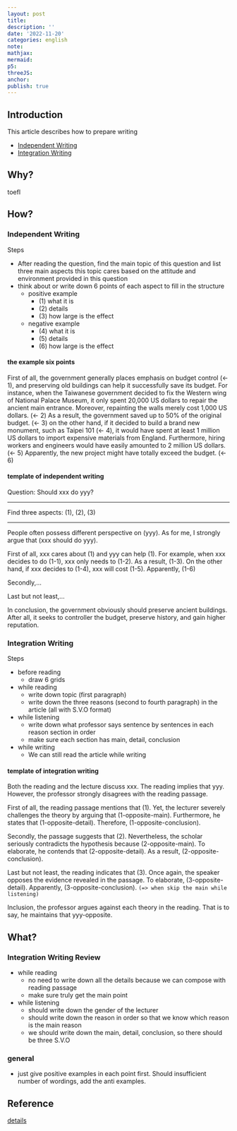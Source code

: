 ```yaml
---
layout: post
title:
description: ''
date: '2022-11-20'
categories: english
note:
mathjax:
mermaid:
p5:
threeJS:
anchor:
publish: true
---
```


## Introduction

This article describes how to prepare writing

* [Independent Writing](#independent-writing)
* [Integration Writing](#integration-writing)

## Why?

toefl

## How?

### Independent Writing

Steps

* After reading the question, find the main topic of this question and list three main aspects this topic cares based on the attitude and environment provided in this question
* think about or write down 6 points of each aspect to fill in the structure
  * positive example
    * (1) what it is
    * (2) details
    * (3) how large is the effect
  * negative example
    * (4) what it is
    * (5) details
    * (6) how large is the effect

#### the example six points

First of all, the government generally places emphasis on budget control (<- 1), and preserving old buildings can help it successfully save its budget. For instance, when the Taiwanese government decided to fix the Western wing of National Palace Museum, it only spent 20,000 US dollars to repair the ancient main entrance. Moreover, repainting the walls merely cost 1,000 US dollars. (<- 2) As a result, the government saved up to 50% of the original budget. (<- 3) on the other hand, if it decided to build a brand new monument, such as Taipei 101 (<- 4), it would have spent at least 1 million US dollars to import expensive materials from England. Furthermore, hiring workers and engineers would have easily amounted to 2 million US dollars. (<- 5) Apparently, the new project might have totally exceed the budget. (<- 6)

#### template of independent writing

Question: Should xxx do yyy?

---

Find three aspects: (1), (2), (3)

---

People often possess different perspective on (yyy). As for me, I strongly argue that (xxx should do yyy).

First of all, xxx cares about (1) and yyy can help (1). For example, when xxx decides to do (1-1), xxx only needs to (1-2). As a result, (1-3). On the other hand, if xxx decides to (1-4), xxx will cost (1-5). Apparently, (1-6)

Secondly,...

Last but not least,...

In conclusion, the government obviously should preserve ancient buildings. After all, it seeks to controller the budget, preserve history, and gain higher reputation.

### Integration Writing

Steps

* before reading
  * draw 6 grids
* while reading
  * write down topic (first paragraph)
  * write down the three reasons (second to fourth paragraph) in the article (all with S.V.O format)
* while listening
  * write down what professor says sentence by sentences in each reason section in order
  * make sure each section has main, detail, conclusion
* while writing
  * We can still read the article while writing

#### template of integration writing

Both the reading and the lecture discuss xxx. The reading implies that yyy. However, the professor strongly disagrees with the reading passage.

First of all, the reading passage mentions that (1). Yet, the lecturer severely challenges the theory by arguing that (1-opposite-main). Furthermore, he states that (1-opposite-detail). Therefore, (1-opposite-conclusion).

Secondly, the passage suggests that (2). Nevertheless, the scholar seriously contradicts the hypothesis because (2-opposite-main). To elaborate, he contends that (2-opposite-detail). As a result, (2-opposite-conclusion).

Last but not least, the reading indicates that (3). Once again, the speaker opposes the evidence revealed in the passage. To elaborate, (3-opposite-detail). Apparently, (3-opposite-conclusion). `(=> when skip the main while listening)`

Inclusion, the professor argues against each theory in the reading. That is to say, he maintains that yyy-opposite.

## What?

### Integration Writing Review

* while reading
  * no need to write down all the details because we can compose with reading passage
  * make sure truly get the main point
* while listening
  * should write down the gender of the lecturer
  * should write down the reason in order so that we know which reason is the main reason
  * we should write down the main, detail, conclusion, so there should be three S.V.O

### general

* just give positive examples in each point first. Should insufficient number of wordings, add the anti examples.

## Reference

[details](https://toeflv3.kmf.com/writing/tpolist)
